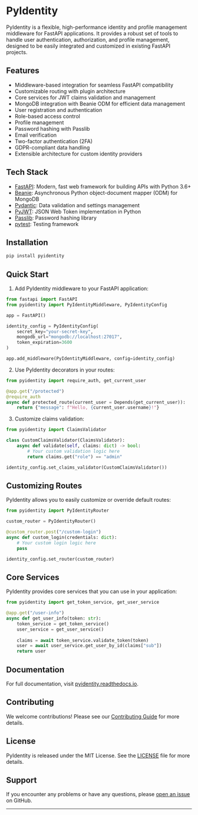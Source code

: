 # PyIdentity

PyIdentity is a flexible, high-performance identity and profile management middleware for FastAPI applications. It provides a robust set of tools to handle user authentication, authorization, and profile management, designed to be easily integrated and customized in existing FastAPI projects.

## Features

- Middleware-based integration for seamless FastAPI compatibility
- Customizable routing with plugin architecture
- Core services for JWT claims validation and management
- MongoDB integration with Beanie ODM for efficient data management
- User registration and authentication
- Role-based access control
- Profile management
- Password hashing with Passlib
- Email verification
- Two-factor authentication (2FA)
- GDPR-compliant data handling
- Extensible architecture for custom identity providers

## Tech Stack

- [FastAPI](https://fastapi.tiangolo.com/): Modern, fast web framework for building APIs with Python 3.6+
- [Beanie](https://beanie-odm.dev/): Asynchronous Python object-document mapper (ODM) for MongoDB
- [Pydantic](https://pydantic-docs.helpmanual.io/): Data validation and settings management
- [PyJWT](https://pyjwt.readthedocs.io/): JSON Web Token implementation in Python
- [Passlib](https://passlib.readthedocs.io/): Password hashing library
- [pytest](https://docs.pytest.org/): Testing framework

## Installation

```bash
pip install pyidentity
```

## Quick Start

1. Add PyIdentity middleware to your FastAPI application:

```python
from fastapi import FastAPI
from pyidentity import PyIdentityMiddleware, PyIdentityConfig

app = FastAPI()

identity_config = PyIdentityConfig(
    secret_key="your-secret-key",
    mongodb_url="mongodb://localhost:27017",
    token_expiration=3600
)

app.add_middleware(PyIdentityMiddleware, config=identity_config)
```

2. Use PyIdentity decorators in your routes:

```python
from pyidentity import require_auth, get_current_user

@app.get("/protected")
@require_auth
async def protected_route(current_user = Depends(get_current_user)):
    return {"message": f"Hello, {current_user.username}!"}
```

3. Customize claims validation:

```python
from pyidentity import ClaimsValidator

class CustomClaimsValidator(ClaimsValidator):
    async def validate(self, claims: dict) -> bool:
        # Your custom validation logic here
        return claims.get("role") == "admin"

identity_config.set_claims_validator(CustomClaimsValidator())
```

## Customizing Routes

PyIdentity allows you to easily customize or override default routes:

```python
from pyidentity import PyIdentityRouter

custom_router = PyIdentityRouter()

@custom_router.post("/custom-login")
async def custom_login(credentials: dict):
    # Your custom login logic here
    pass

identity_config.set_router(custom_router)
```

## Core Services

PyIdentity provides core services that you can use in your application:

```python
from pyidentity import get_token_service, get_user_service

@app.get("/user-info")
async def get_user_info(token: str):
    token_service = get_token_service()
    user_service = get_user_service()
    
    claims = await token_service.validate_token(token)
    user = await user_service.get_user_by_id(claims["sub"])
    return user
```

## Documentation

For full documentation, visit [pyidentity.readthedocs.io](https://pyidentity.readthedocs.io).

## Contributing

We welcome contributions! Please see our [Contributing Guide](CONTRIBUTING.md) for more details.

## License

PyIdentity is released under the MIT License. See the [LICENSE](LICENSE) file for more details.

## Support

If you encounter any problems or have any questions, please [open an issue](https://github.com/onlythompson/pyidentity/issues) on GitHub.

---
